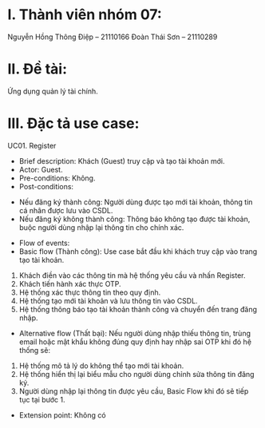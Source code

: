 # I. Thành viên nhóm 07:
Nguyễn Hồng Thông Điệp – 21110166
Đoàn Thái Sơn – 21110289

# II. Đề tài: 
Ứng dụng quản lý tài chính.

# III. Đặc tả use case:

UC01. Register

- Brief description: Khách (Guest)  truy cập và tạo tài khoản mới.
- Actor: Guest.
- Pre-conditions: Không. 
- Post-conditions: 
+ Nếu đăng ký thành công: Người dùng được tạo mới tài khoản, thông tin cá nhân được lưu vào CSDL.
+ Nếu đăng ký không thành công: Thông báo không tạo được tài khoản, buộc người dùng nhập lại thông tin cho chính xác.
- Flow of events: 
- Basic flow (Thành công): 
Use case bắt đầu khi khách truy cập vào trang tạo tài khoản.
1. Khách điền vào các thông tin mà hệ thống yêu cầu và nhấn Register.
2. Khách tiến hành xác thực OTP.
3. Hệ thống xác thực thông tin theo quy định.
4. Hệ thống tạo mới tài khoản và lưu thông tin vào CSDL.
5. Hệ thống thông báo tạo tài khoản thành công và chuyển đến trang đăng nhập.
- Alternative flow (Thất bại): 
Nếu người dùng nhập thiếu thông tin, trùng email hoặc mật khẩu không đúng quy định hay nhập sai OTP  khi đó hệ thống sẽ:
1. Hệ thống mô tả lý do không thể tạo mới tài khoản.
2. Hệ thống hiển thị lại biểu mẫu cho người dùng chỉnh sửa thông tin đăng ký.
3. Người dùng nhập lại thông tin được yêu cầu, Basic Flow khi đó sẽ tiếp tục tại bước 1.
- Extension point: Không có
